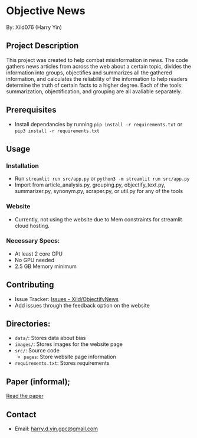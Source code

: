 # Objective News
By: Xild076 (Harry Yin)

## Project Description
This project was created to help combat misinformation in news. The code gathers news articles from across the web about a certain topic, divides the information into groups, objectifies and summarizes all the gathered information, and calculates the reliability of the information to help readers determine the truth of certain facts to a higher degree. Each of the tools: summarization, objectification, and grouping are all avaliable separately.

## Prerequisites
- Install dependancies by running `pip install -r requirements.txt` or `pip3 install -r requirements.txt`

## Usage
### Installation
- Run `streamlit run src/app.py` or `python3 -m streamlit run src/app.py`
- Import from article_analysis.py, grouping.py, objectify_text.py, summarizer.py, synonym.py, scraper.py, or util.py for any of the tools
### Website
- Currently, not using the website due to Mem constraints for streamlit cloud hosting.
### Necessary Specs:
- At least 2 core CPU
- No GPU needed
- 2.5 GB Memory minimum

## Contributing
- Issue Tracker: [Issues - Xild/ObjectifyNews](https://github.com/Xild076/ObjectiveNews/issues)
- Add issues through the feedback option on the website

## Directories:
- `data/`: Stores data about bias
- `images/`: Stores images for the website page
- `src/`: Source code
    - `pages`: Store website page information
- `requirements.txt`: Stores requirements

## Paper (informal);
[Read the paper](./paper.md)

## Contact
- Email: harry.d.yin.gpc@gmail.com
